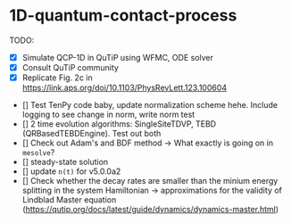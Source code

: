 # 1D-quantum-contact-process
TODO:
- [x] Simulate QCP-1D in QuTiP using WFMC, ODE solver
- [x] Consult QuTiP community
- [x] Replicate Fig. 2c in https://link.aps.org/doi/10.1103/PhysRevLett.123.100604
- [] Test TenPy code baby, update normalization scheme hehe. Include logging to see change in norm, write norm test
- [] 2 time evolution algorithms: SingleSiteTDVP, TEBD (QRBasedTEBDEngine). Test out both
- [] Check out Adam's and BDF method -> What exactly is going on in `mesolve`?
- [] steady-state solution
- [] update `n(t)` for v5.0.0a2
- [] Check whether the decay rates are smaller than the minium energy splitting in the system Hamiltonian -> approximations for the validity of Lindblad Master equation (https://qutip.org/docs/latest/guide/dynamics/dynamics-master.html)